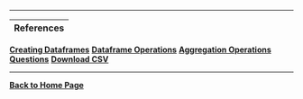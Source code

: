 
---

| References |
| ---------- |
**[Creating Dataframes](https://github.com/RahulRoy-rsp/Learning_PySpark/blob/main/Dataframes/dataframes.md#creating-dataframes-in-pyspark)**
**[Dataframe Operations](https://github.com/RahulRoy-rsp/Learning_PySpark/blob/main/Dataframe_Operations/df-operations.md#pyspark-dataframe-operations)**
**[Aggregation Operations](https://github.com/RahulRoy-rsp/Learning_PySpark/blob/main/Aggregation_Operations/df-agg-operations.md#pyspark-dataframe-aggregation-methods)**
**[Questions](https://github.com/RahulRoy-rsp/Learning_PySpark/blob/main/Aggregation_Operations/df-operations-exercise.md)**
**[Download CSV](https://github.com/RahulRoy-rsp/Learning_PySpark/tree/main/Aggregation_Operations/csv-files)**

---
**[Back to Home Page](https://github.com/RahulRoy-rsp/Learning_PySpark)**
